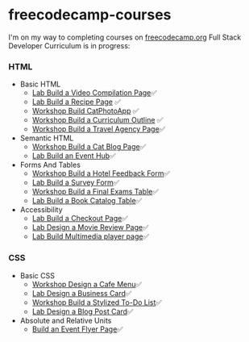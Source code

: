 # freecodecamp-courses
I'm on my way to completing courses on [freecodecamp.org](freecodecamp.org)
Full Stack Developer Curriculum is in progress:
### HTML
- Basic HTML
  - [Lab Build a Video Compilation Page](https://github.com/zsakhalin/freecodecamp-courses/tree/main/Full%20Stack%20Developer%20Curriculum/HTML/Basic%20HTML/Lab%20Build%20a%20Video%20Compilation%20Page)✅
  - [Lab Build a Recipe Page](https://github.com/zsakhalin/freecodecamp-courses/tree/main/Full%20Stack%20Developer%20Curriculum/HTML/Basic%20HTML/Lab%20Build%20a%20Recipe%20Page) ✅
  - [Workshop Build CatPhotoApp](https://github.com/zsakhalin/freecodecamp-courses/tree/main/Full%20Stack%20Developer%20Curriculum/HTML/Basic%20HTML/Workshop%20Build%20CatPhotoApp) ✅
  - [Workshop Build a Curriculum Outline](https://github.com/zsakhalin/freecodecamp-courses/tree/main/Full%20Stack%20Developer%20Curriculum/HTML/Basic%20HTML/Workshop%20Build%20Curriculum%20Outline) ✅
  - [Workshop Build a Travel Agency Page](https://github.com/zsakhalin/freecodecamp-courses/tree/main/Full%20Stack%20Developer%20Curriculum/HTML/Basic%20HTML/Workshop%20Build%20a%20Travel%20Agency%20Page)✅
- Semantic HTML
  - [Workshop Build a Cat Blog Page](https://github.com/zsakhalin/freecodecamp-courses/tree/main/Full%20Stack%20Developer%20Curriculum/HTML/Semantic%20HTML)✅
  - [Lab Build an Event Hub](https://github.com/zsakhalin/freecodecamp-courses/tree/main/Full%20Stack%20Developer%20Curriculum/HTML/Semantic%20HTML/Lab%20Build%20an%20Event%20Hub)✅
- Forms And Tables
  - [Workshop Build a Hotel Feedback Form](https://github.com/zsakhalin/freecodecamp-courses/tree/main/Full%20Stack%20Developer%20Curriculum/HTML/Forms%20And%20Tables/Workshop%20Build%20a%20Hotel%20Feedback%20Form)✅
  - [Lab Build a Survey Form](https://github.com/zsakhalin/freecodecamp-courses/tree/main/Full%20Stack%20Developer%20Curriculum/HTML/Forms%20And%20Tables/Lab%20Build%20a%20Survey%20Form)✅
  - [Workshop Build a Final Exams Table](https://github.com/zsakhalin/freecodecamp-courses/tree/main/Full%20Stack%20Developer%20Curriculum/HTML/Forms%20And%20Tables/Workshop%20Build%20a%20Final%20Exams%20Table)✅
  - [Lab Build a Book Catalog Table](https://github.com/zsakhalin/freecodecamp-courses/tree/main/Full%20Stack%20Developer%20Curriculum/HTML/Forms%20And%20Tables/Lab%20Build%20a%20Book%20Catalog%20Table)✅
- Accessibility
  - [Lab Build a Checkout Page](https://github.com/zsakhalin/freecodecamp-courses/tree/main/Full%20Stack%20Developer%20Curriculum/HTML/Accessibility)✅
  - [Lab Design a Movie Review Page](https://github.com/zsakhalin/freecodecamp-courses/tree/main/Full%20Stack%20Developer%20Curriculum/HTML/Accessibility)✅
  - [Lab Build Multimedia player page](https://github.com/zsakhalin/freecodecamp-courses/tree/main/Full%20Stack%20Developer%20Curriculum/HTML/Accessibility/Lab%20Build%20Multimedia%20player%20page)✅
### СSS
- Basic CSS
  - [Workshop Design a Cafe Menu](https://github.com/zsakhalin/freecodecamp-courses/tree/main/Full%20Stack%20Developer%20Curriculum/CSS/Basic%20CSS/Workshop%20Design%20a%20Cafe%20Menu)✅
  - [Lab Design a Business Card](https://github.com/zsakhalin/freecodecamp-courses/tree/main/Full%20Stack%20Developer%20Curriculum/CSS/Basic%20CSS/Lab%20Design%20a%20Business%20Card)✅
  - [Workshop Build a Stylized To-Do List](https://github.com/zsakhalin/freecodecamp-courses/tree/main/Full%20Stack%20Developer%20Curriculum/CSS/Basic%20CSS/Workshop%20Build%20a%20Stylized%20To-Do%20List)✅
  - [Lab Design a Blog Post Card](https://github.com/zsakhalin/freecodecamp-courses/tree/main/Full%20Stack%20Developer%20Curriculum/CSS/Basic%20CSS/Lab%20Design%20a%20Blog%20Post%20Card)✅
- Absolute and Relative Units
  - [Build an Event Flyer Page](https://github.com/zsakhalin/freecodecamp-courses/tree/main/Full%20Stack%20Developer%20Curriculum/CSS/Absolute%20and%20Relative%20Units/Build%20an%20Event%20Flyer%20Page)✅
